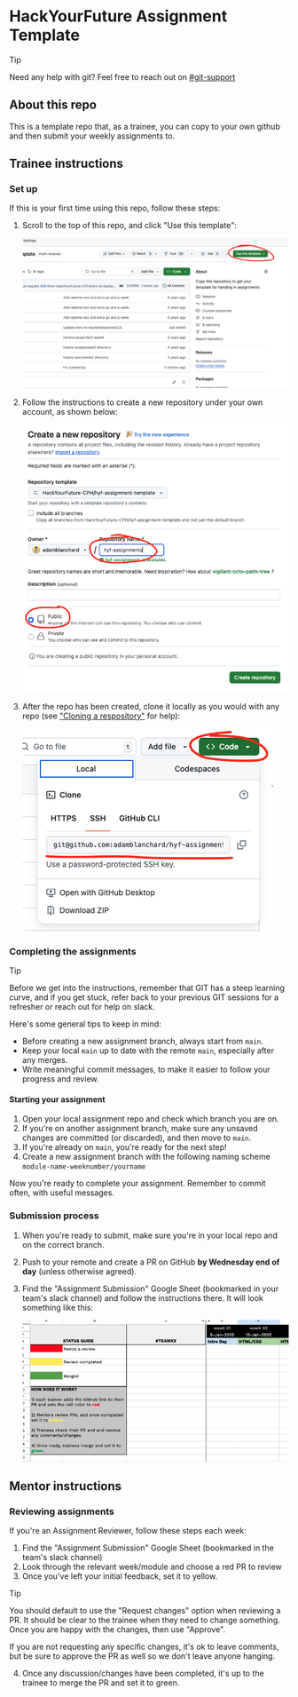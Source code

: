 # HackYourFuture Assignment Template
> [!TIP]
> Need any help with git? Feel free to reach out on [#git-support](https://hackyourfuture-cph.slack.com/archives/CU1K85X3R)

## About this repo
This is a template repo that, as a trainee, you can copy to your own github and then submit your weekly assignments to.

## Trainee instructions
### Set up
If this is your first time using this repo, follow these steps:

1. Scroll to the top of this repo, and click "Use this template":

    ![Use Template](./assets/use-template.png)

1. Follow the instructions to create a new repository under your own account, as shown below:

    ![Create Repo](./assets/create-repo.png)
    
1. After the repo has been created, clone it locally as you would with any repo (see ["Cloning a respository"](https://docs.github.com/en/repositories/creating-and-managing-repositories/cloning-a-repository) for help):
  
    ![Clone](./assets/clone.png)

### Completing the assignments

> [!TIP]
  > Before we get into the instructions, remember that GIT has a steep learning curve, and if you get stuck, refer back to your previous GIT sessions for a refresher or reach out for help on slack.
  >
  > Here's some general tips to keep in mind:
  > - Before creating a new assignment branch, always start from `main`.
  > - Keep your local `main` up to date with the remote `main`, especially after any merges.
  > - Write meaningful commit messages, to make it easier to follow your progress and review.

#### Starting your assignment
1. Open your local assignment repo and check which branch you are on.
2. If you're on another assignment branch, make sure any unsaved changes are committed (or discarded), and then move to `main`.
3. If you're already on `main`, you're ready for the next step!
4. Create a new assignment branch with the following naming scheme `module-name-weeknumber/yourname`

Now you're ready to complete your assignment. Remember to commit often, with useful messages.

### Submission process
1. When you're ready to submit, make sure you're in your local repo and on the correct branch.
2. Push to your remote and create a PR on GitHub **by Wednesday end of day** (unless otherwise agreed).
3. Find the "Assignment Submission" Google Sheet (bookmarked in your team's slack channel) and follow the instructions there. It will look something like this:
   
    ![Submission Sheet](./assets/submission-sheet.png)

## Mentor instructions
### Reviewing assignments
If you're an Assignment Reviewer, follow these steps each week:
1. Find the "Assignment Submission" Google Sheet (bookmarked in the team's slack channel)
2. Look through the relevant week/module and choose a red PR to review
3. Once you've left your initial feedback, set it to yellow.
  > [!TIP]
  > You should default to use the "Request changes" option when reviewing a PR. It should be clear to the trainee when they need to change something. Once you are happy with the changes, then use "Approve".
  >
  > If you are not requesting any specific changes, it's ok to leave comments, but be sure to approve the PR as well so we don't leave anyone hanging.
4. Once any discussion/changes have been completed, it's up to the trainee to merge the PR and set it to green.

